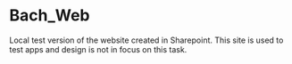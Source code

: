# Bach_Web

Local test version of the website created in Sharepoint.
This site is used to test apps and design is not in focus on this task.
